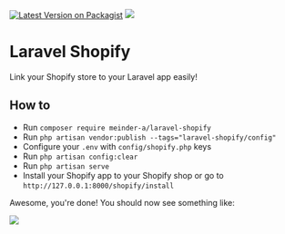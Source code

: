 <p>
<a href="https://packagist.org/packages/meinder-a/laravel-shopify"><img src="https://img.shields.io/packagist/v/meinder-a/laravel-shopify.svg?style=flat-square" alt="Latest Version on Packagist"></a>
<a href='https://packagist.org/packages/meinder-a/laravel-shopify'><img src='https://img.shields.io/packagist/dt/meinder-a/laravel-shopify.svg?style=flat-square' /></a> 
</p>

# Laravel Shopify
Link your Shopify store to your Laravel app easily!

## How to
 - Run `composer require meinder-a/laravel-shopify`
 - Run `php artisan vendor:publish --tags="laravel-shopify/config"`
 - Configure your `.env` with `config/shopify.php` keys
 - Run `php artisan config:clear`
 - Run `php artisan serve`
 - Install your Shopify app to your Shopify shop or go to `http://127.0.0.1:8000/shopify/install`

Awesome, you're done!
You should now see something like:

<img align="center" src="https://i.postimg.cc/SKWXGFsn/laravel-shopify-success.png"/> 
